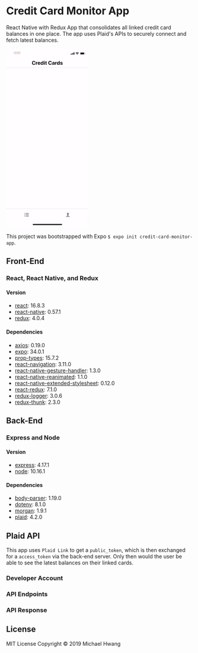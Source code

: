 # Credit Card Monitor App
React Native with Redux App that consolidates all linked credit card balances in one place. The app uses Plaid's APIs to securely connect and fetch latest balances.

![](example.gif)

This project was bootstrapped with Expo `$ expo init credit-card-monitor-app`.

## Front-End
### React, React Native, and Redux
#### Version
* [react](https://github.com/facebook/react): 16.8.3
* [react-native](https://github.com/facebook/react-native): 0.57.1
* [redux](https://github.com/reduxjs/redux): 4.0.4

#### Dependencies
* [axios](https://github.com/axios/axios): 0.19.0
* [expo](https://github.com/expo/expo): 34.0.1
* [prop-types](https://github.com/facebook/prop-types): 15.7.2
* [react-navigation](https://github.com/react-navigation/react-navigation): 3.11.0
* [react-native-gesture-handler](https://github.com/kmagiera/react-native-gesture-handler): 1.3.0
* [react-native-reanimated](https://github.com/kmagiera/react-native-reanimated): 1.1.0
* [react-native-extended-stylesheet](https://github.com/vitalets/react-native-extended-stylesheet): 0.12.0
* [react-redux](https://github.com/reduxjs/react-redux): 7.1.0
* [redux-logger](https://github.com/LogRocket/redux-logger): 3.0.6
* [redux-thunk](https://github.com/reduxjs/redux-thunk): 2.3.0

## Back-End
### Express and Node
#### Version
* [express](https://github.com/expressjs/express): 4.17.1
* [node](https://github.com/nodejs/node): 10.16.1

#### Dependencies
* [body-parser](https://github.com/expressjs/body-parser): 1.19.0
* [dotenv](https://github.com/motdotla/dotenv): 8.1.0
* [morgan](https://github.com/expressjs/morgan): 1.9.1
* [plaid](https://github.com/plaid/plaid-node): 4.2.0

## Plaid API
This app uses `Plaid Link` to get a `public_token`, which is then exchanged for a `access_token` via the back-end server. Only then would the user be able to see the latest balances on their linked cards.

### Developer Account

### API Endpoints

### API Response

## License
MIT License Copyright © 2019 Michael Hwang
